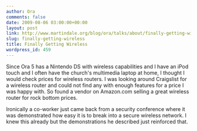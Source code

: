 ```yaml
---
author: Ora
comments: false
date: 2009-08-06 03:00:00+00:00
layout: post
link: http://www.martindale.org/blog/ora/talks/about/finally-getting-wireless
slug: finally-getting-wireless
title: Finally Getting Wireless
wordpress_id: 459
---
```


Since Ora 5 has a Nintendo DS with wireless capabilities and I have an iPod touch and I often have the church's multimedia laptop at home, I thought I would check prices for wireless routers. I was looking around Craigslist for a wireless router and could not find any with enough features for a price I was happy with. So found a vendor on Amazon.com selling a great wireless router for rock bottom prices.  
  
Ironically a co-worker just came back from a security conference where it was demonstrated how easy it is to break into a secure wireless network. I knew this already but the demonstrations he described just reinforced that.
